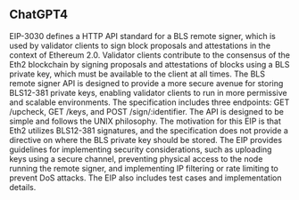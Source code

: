## ChatGPT4

EIP-3030 defines a HTTP API standard for a BLS remote signer, which is used by validator clients to sign block proposals and attestations in the context of Ethereum 2.0. Validator clients contribute to the consensus of the Eth2 blockchain by signing proposals and attestations of blocks using a BLS private key, which must be available to the client at all times. The BLS remote signer API is designed to provide a more secure avenue for storing BLS12-381 private keys, enabling validator clients to run in more permissive and scalable environments. The specification includes three endpoints: GET /upcheck, GET /keys, and POST /sign/:identifier. The API is designed to be simple and follows the UNIX philosophy. The motivation for this EIP is that Eth2 utilizes BLS12-381 signatures, and the specification does not provide a directive on where the BLS private key should be stored. The EIP provides guidelines for implementing security considerations, such as uploading keys using a secure channel, preventing physical access to the node running the remote signer, and implementing IP filtering or rate limiting to prevent DoS attacks. The EIP also includes test cases and implementation details.
